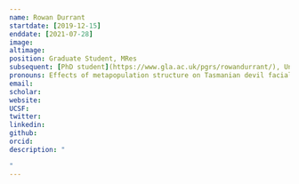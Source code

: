 ```yaml
---
name: Rowan Durrant
startdate: [2019-12-15]
enddate: [2021-07-28]
image: 
altimage: 
position: Graduate Student, MRes
subsequent: [PhD student](https://www.gla.ac.uk/pgrs/rowandurrant/), University of Glasgow
pronouns: Effects of metapopulation structure on Tasmanian devil facial tumour disease spread
email: 
scholar:
website:
UCSF:
twitter: 
linkedin: 
github: 
orcid: 
description: "

"
---
```

